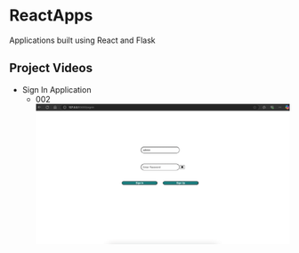 # ReactApps
Applications built using React and Flask

## Project Videos 

- Sign In Application 
    -   002
[![Watch the video](./App_SignIn/miscellaneous/site_state_000.png)]( https://youtu.be/NqR1PVT89Ks )
